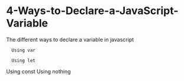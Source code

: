 # 4-Ways-to-Declare-a-JavaScript-Variable

The different ways to declare a variable in javascript


      Using var
      
      Using let
      
Using const
Using nothing
